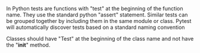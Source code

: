 In Python tests are functions with "test" at the beginning of the function name. 
They use the standard python "assert" statement.
Similar tests can be grouped together by including them in the same module or class.
Pytest will automatically discover tests based on a standard naming convention

Classes should have "Test" at the beginning of the class name and not have the "__init__" method.
